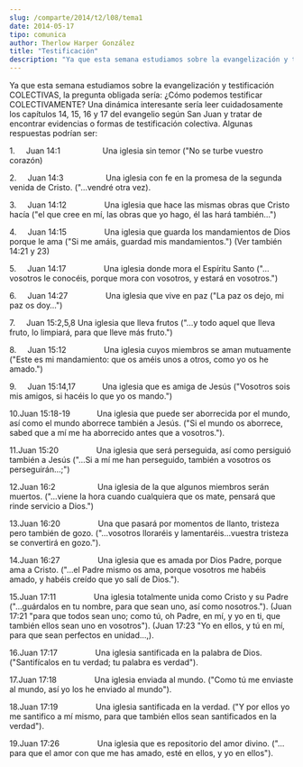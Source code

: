 ```yaml
---
slug: /comparte/2014/t2/l08/tema1
date: 2014-05-17
tipo: comunica
author: Therlow Harper González
title: "Testificación"
description: "Ya que esta semana estudiamos sobre la evangelización y testificación  COLECTIVAS, la pregunta obligada sería: ¿Cómo podemos testificar  COLECTIVAMENTE? Una dinámica interesante sería leer cuidadosamente los  capítulos 14, 15, 16 y 17 del evangelio según San Juan y tratar de e..."
---
```


Ya que esta semana estudiamos sobre la evangelización y testificación COLECTIVAS, la pregunta obligada sería: ¿Cómo podemos testificar COLECTIVAMENTE? Una dinámica interesante sería leer cuidadosamente los capítulos 14, 15, 16 y 17 del evangelio según San Juan y tratar de encontrar evidencias o formas de testificación colectiva. Algunas respuestas podrían ser:

1.     Juan 14:1                   Una iglesia sin temor ("No se turbe vuestro corazón)

2.     Juan 14:3                   Una iglesia con fe en la promesa de la segunda venida de Cristo. ("…vendré otra vez).

3.     Juan 14:12                 Una iglesia que hace las mismas obras que Cristo hacía ("el que cree en mí, las obras que yo hago, él las hará también…")

4.     Juan 14:15                 Una iglesia que guarda los mandamientos de Dios porque le ama ("Si me amáis, guardad mis mandamientos.") (Ver también 14:21 y 23)

5.     Juan 14:17                 Una iglesia donde mora el Espíritu Santo ("…vosotros le conocéis, porque mora con vosotros, y estará en vosotros.")

6.     Juan 14:27                 Una iglesia que vive en paz ("La paz os dejo, mi paz os doy…")

7.     Juan 15:2,5,8 Una iglesia que lleva frutos ("…y todo aquel que lleva fruto, lo limpiará, para que lleve más fruto.")

8.     Juan 15:12                 Una iglesia cuyos miembros se aman mutuamente ("Este es mi mandamiento: que os améis unos a otros, como yo os he amado.")

9.     Juan 15:14,17            Una iglesia que es amiga de Jesús ("Vosotros sois mis amigos, si hacéis lo que yo os mando.")

10.Juan 15:18-19            Una iglesia que puede ser aborrecida por el mundo, así como el mundo aborrece también a Jesús. ("Si el mundo os aborrece, sabed que a mí me ha aborrecido antes que a vosotros.").

11.Juan 15:20                 Una iglesia que será perseguida, así como persiguió también a Jesús ("…Si a mí me han perseguido, también a vosotros os perseguirán…;")

12.Juan 16:2                   Una iglesia de la que algunos miembros serán muertos. ("…viene la hora cuando cualquiera que os mate, pensará que rinde servicio a Dios.")

13.Juan 16:20                 Una que pasará por momentos de llanto, tristeza pero también de gozo. ("…vosotros lloraréis y lamentaréis…vuestra tristeza se convertirá en gozo.").

14.Juan 16:27                 Una iglesia que es amada por Dios Padre, porque ama a Cristo. ("…el Padre mismo os ama, porque vosotros me habéis amado, y habéis creído que yo salí de Dios.").

15.Juan 17:11                 Una iglesia totalmente unida como Cristo y su Padre ("…guárdalos en tu nombre, para que sean uno, así como nosotros."). (Juan 17:21 "para que todos sean uno; como tú, oh Padre, en mí, y yo en ti, que también ellos sean uno en vosotros"). (Juan 17:23 "Yo en ellos, y tú en mí, para que sean perfectos en unidad…,).

16.Juan 17:17                 Una iglesia santificada en la palabra de Dios. ("Santifícalos en tu verdad; tu palabra es verdad").

17.Juan 17:18                 Una iglesia enviada al mundo. ("Como tú me enviaste al mundo, así yo los he enviado al mundo").

18.Juan 17:19                 Una iglesia santificada en la verdad. ("Y por ellos yo me santifico a mí mismo, para que también ellos sean santificados en la verdad").

19.Juan 17:26                 Una iglesia que es repositorio del amor divino. ("…para que el amor con que me has amado, esté en ellos, y yo en ellos").
